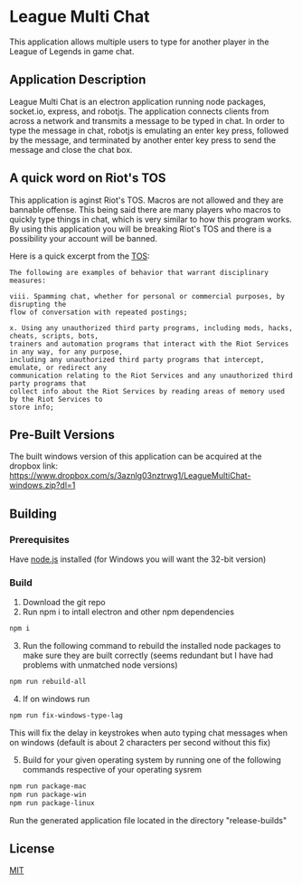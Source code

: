 # League Multi Chat
This application allows multiple users to type for another player in the League of Legends in game chat.

## Application Description
League Multi Chat is an electron application running node packages, socket.io, express, and robotjs. The application connects clients from across a network and transmits a message to be typed in chat. In order to type the message in chat, robotjs is emulating an enter key press, followed by the message, and terminated by another enter key press to send the message and close the chat box.

## A quick word on Riot's TOS
This application is aginst Riot's TOS. Macros are not allowed and they are bannable offense. This being said there are many players who macros to quickly type things in chat, which is very similar to how this program works. By using this application you will be breaking Riot's TOS and there is a possibility your account will be banned.

Here is a quick excerpt from the [TOS](https://www.riotgames.com/en/terms-of-service):

``` text
The following are examples of behavior that warrant disciplinary measures:

viii. Spamming chat, whether for personal or commercial purposes, by disrupting the 
flow of conversation with repeated postings;

x. Using any unauthorized third party programs, including mods, hacks, cheats, scripts, bots,
trainers and automation programs that interact with the Riot Services in any way, for any purpose,
including any unauthorized third party programs that intercept, emulate, or redirect any 
communication relating to the Riot Services and any unauthorized third party programs that 
collect info about the Riot Services by reading areas of memory used by the Riot Services to 
store info;
```

## Pre-Built Versions
The built windows version of this application can be acquired at the dropbox link: https://www.dropbox.com/s/3aznlg03nztrwg1/LeagueMultiChat-windows.zip?dl=1

## Building

### Prerequisites
Have [node.js](https://nodejs.org/) installed (for Windows you will want the 32-bit version)

### Build
1. Download the git repo
2. Run npm i to intall electron and other npm dependencies
```bash
npm i
```

3. Run the following command to rebuild the installed node packages to make sure they are built correctly (seems redundant but I have had problems with unmatched node versions)

```bash
npm run rebuild-all
```

4. If on windows run 
```bash
npm run fix-windows-type-lag
```
This will fix the delay in keystrokes when auto typing chat messages when on windows (default is about 2 characters per second without this fix)

5. Build for your given operating system by running one of the following commands respective of your operating sysrem
```bash
npm run package-mac
npm run package-win
npm run package-linux
```
Run the generated application file located in the directory "release-builds"

## License
[MIT](https://choosealicense.com/licenses/mit/)
